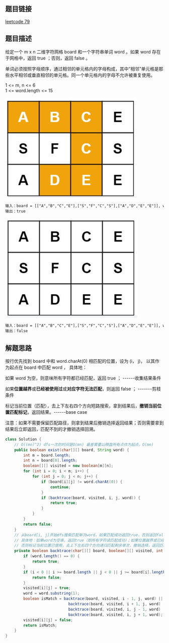## 题目链接

[leetcode 79](https://leetcode.cn/problems/word-search/)  

## 题目描述

给定一个 m x n 二维字符网格 board 和一个字符串单词 word 。如果 word 存在于网格中，返回 true ；否则，返回 false 。  

单词必须按照字母顺序，通过相邻的单元格内的字母构成，其中“相邻”单元格是那些水平相邻或垂直相邻的单元格。同一个单元格内的字母不允许被重复使用。  

1 <= m, n <= 6  
1 <= word.length <= 15  

![](https://github.com/RossVermouth/algorithm/blob/main/%E9%99%84%E4%BB%B6/%E5%8D%95%E8%AF%8D%E6%90%9C%E7%B4%A2%E7%A4%BA%E4%BE%8B1.png)
```html
输入：board = [["A","B","C","E"],["S","F","C","S"],["A","D","E","E"]], word = "SEE"
输出：true
```
![](https://github.com/RossVermouth/algorithm/blob/main/%E9%99%84%E4%BB%B6/%E5%8D%95%E8%AF%8D%E6%90%9C%E7%B4%A2%E7%A4%BA%E4%BE%8B2.png)
```html
输入：board = [["A","B","C","E"],["S","F","C","S"],["A","D","E","E"]], word = "ABCB"
输出：false
```

## 解题思路  

按行优先找到 board 中和 word.charAt(0) 相匹配的位置，设为 (i， j)， 以其作为起点在 board 中匹配 word ， 具体地：  

如果 word 为空，则意味所有字符都已经匹配，返回 true ；  ------收集结果条件  

如果**位置越界**或**已经被使用过**或**对应字符无法匹配**，则返回 false ； -------剪枝条件   

标记当前位置（匹配），去上下左右四个方向短路搜索，拿到结果后，**撤销当前位置匹配标记**，返回结果。------base case  

注意：如果不需要保留匹配路径，则拿到结果后撤销选择返回结果；否则需要拿到结果后立即返回，匹配不到的才撤销选择回溯。

```JAVA
class Solution {
    // O((mn)^2) dfs一次的时间是O(mn) 最差需要以棋盘所有点作为起点，O(mn)
    public boolean exist(char[][] board, String word) {
        int m = board.length;
        int n = board[0].length;
        boolean[][] visited = new boolean[m][n];
        for (int i = 0; i < m; i++) {
            for (int j = 0; j < n; j++) {
                if (board[i][j] != word.charAt(0)) {
                    continue;
                }
                if (backtrace(board, visited, i, j, word)) {
                    return true;
                }
            }
        }
        return false;
    }
    // 从board[i, j]开始dfs搜索匹配单次word，如果匹配成功返回true，否则返回false
    // 具体地：如果word为空串，返回true（即所有字符读匹配成功）；如果位置越界或已经使用或对应字符不匹配，返回false；
    // 否则标记当前位置已使用，去上下左右四个方向递归匹配剩余单次，撤销选择，返回匹配结果
    private boolean backtrace(char[][] board, boolean[][] visited, int i, int j, String word) {
        if (word.length() == 0) {
            return true;
        }
        if (i < 0 || i >= board.length || j < 0 || j >= board[i].length || visited[i][j] || board[i][j] != word.charAt(0)) {
            return false;
        }
        visited[i][j] = true;
        word = word.substring(1);
        boolean isMatch = backtrace(board, visited, i - 1, j, word) ||
                            backtrace(board, visited, i + 1, j, word) ||
                            backtrace(board, visited, i, j - 1, word) || 
                            backtrace(board, visited, i, j + 1, word);
        visited[i][j] = false;
        return isMatch;
    }
}
```



